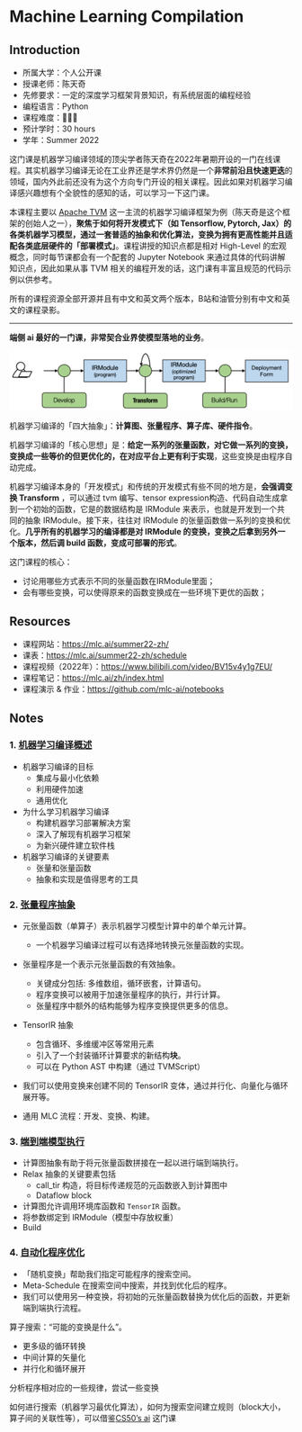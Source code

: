 # Machine Learning Compilation

## Introduction

- 所属大学：个人公开课
- 授课老师：陈天奇
- 先修要求：一定的深度学习框架背景知识，有系统层面的编程经验
- 编程语言：Python
- 课程难度：🌟🌟🌟
- 预计学时：30 hours
- 学年：Summer 2022

这门课是机器学习编译领域的顶尖学者陈天奇在2022年暑期开设的一门在线课程。其实机器学习编译无论在工业界还是学术界仍然是一个**非常前沿且快速更迭**的领域，国内外此前还没有为这个方向专门开设的相关课程。因此如果对机器学习编译感兴趣想有个全貌性的感知的话，可以学习一下这门课。

本课程主要以 [Apache TVM](https://tvm.apache.org/) 这一主流的机器学习编译框架为例（陈天奇是这个框架的创始人之一），**聚焦于如何将开发模式下（如 Tensorflow, Pytorch, Jax）的各类机器学习模型，通过一套普适的抽象和优化算法，变换为拥有更高性能并且适配各类底层硬件的「部署模式」**。课程讲授的知识点都是相对 High-Level 的宏观概念，同时每节课都会有一个配套的 Jupyter Notebook 来通过具体的代码讲解知识点，因此如果从事 TVM 相关的编程开发的话，这门课有丰富且规范的代码示例以供参考。

所有的课程资源全部开源并且有中文和英文两个版本，B站和油管分别有中文和英文的课程录影。

---

**端侧 ai 最好的一门课，非常契合业界使模型落地的业务**。

![mlc_process](./images/mlc_process.png)

机器学习编译的「四大抽象」：**计算图、张量程序、算子库、硬件指令**。

机器学习编译的「核心思想」是：**给定一系列的张量函数，对它做一系列的变换，变换成一些等价的但更优化的，在对应平台上更有利于实现**，这些变换是由程序自动完成。

机器学习编译本身的「开发模式」和传统的开发模式有些不同的地方是，**会强调变换 Transform** ，可以通过 tvm 编写、tensor expression构造、代码自动生成拿到一个初始的函数，它是的数据结构是 IRModule 来表示，也就是开发到一个共同的抽象 IRModule。接下来，往往对 IRModule 的张量函数做一系列的变换和优化。**几乎所有的机器学习的编译都是对 IRModule 的变换，变换之后拿到另外一个版本，然后调 build 函数，变成可部署的形式**。

这门课程的核心：

- 讨论用哪些方式表示不同的张量函数在IRModule里面；
- 会有哪些变换，可以使得原来的函数变换成在一些环境下更优的函数；

## Resources

- 课程网站：https://mlc.ai/summer22-zh/
- 课表：https://mlc.ai/summer22-zh/schedule
- 课程视频（2022年）：https://www.bilibili.com/video/BV15v4y1g7EU/
- 课程笔记：https://mlc.ai/zh/index.html
- 课程演示 & 作业：https://github.com/mlc-ai/notebooks

## Notes

### 1. [机器学习编译概述](./1-机器学习编译概述)

- 机器学习编译的目标
  - 集成与最小化依赖
  - 利用硬件加速
  - 通用优化
- 为什么学习机器学习编译
  - 构建机器学习部署解决方案
  - 深入了解现有机器学习框架
  - 为新兴硬件建立软件栈
- 机器学习编译的关键要素
  - 张量和张量函数
  - 抽象和实现是值得思考的工具

### 2. [张量程序抽象](./2-张量程序抽象)

- 元张量函数（单算子）表示机器学习模型计算中的单个单元计算。
  - 一个机器学习编译过程可以有选择地转换元张量函数的实现。
- 张量程序是一个表示元张量函数的有效抽象。
  - 关键成分包括: 多维数组，循环嵌套，计算语句。
  - 程序变换可以被用于加速张量程序的执行，并行计算。
  - 张量程序中额外的结构能够为程序变换提供更多的信息。

- TensorIR 抽象
  - 包含循环、多维缓冲区等常用元素
  - 引入了一个封装循环计算要求的新结构**块**。
  - 可以在 Python AST 中构建（通过 TVMScript）
- 我们可以使用变换来创建不同的 TensorIR 变体，通过并行化、向量化与循环展开等。
- 通用 MLC 流程：开发、变换、构建。

### 3. [端到端模型执行](./3-端到端模型执行)

- 计算图抽象有助于将元张量函数拼接在一起以进行端到端执行。
- Relax 抽象的关键要素包括
  - call_tir 构造，将目标传递规范的元函数嵌入到计算图中
  - Dataflow block
- 计算图允许调用环境库函数和 `TensorIR` 函数。
- 将参数绑定到 IRModule（模型中存放权重）
- Build

### 4. [自动化程序优化](./4-自动化程序优化)

- 「随机变换」帮助我们指定可能程序的搜索空间。
- Meta-Schedule 在搜索空间中搜索，并找到优化后的程序。
- 我们可以使用另一种变换，将初始的元张量函数替换为优化后的函数，并更新端到端执行流程。

算子搜索：“可能的变换是什么”。

- 更多级的循环转换
- 中间计算的矢量化
- 并行化和循环展开

分析程序相对应的一些规律，尝试一些变换

如何进行搜索（机器学习最优化算法），如何为搜索空间建立规则（block大小，算子间的关联性等），可以借鉴[CS50’s ai](https://github.com/doongz/cs50-ai) 这门课





